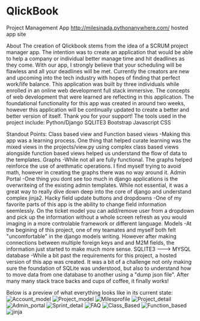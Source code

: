 # QlickBook
Project Management App
http://milesinada.pythonanywhere.com/ hosted app site

About
The creation of Qlickbook stems from the idea of a SCRUM project manager app. The intention was to create an application that would be able to help a company or individual better manage time and hit deadlines as they come. With our app, I strongly believe that your scheduling will be flawless and all your deadlines will be met. Currently the creators are new and upcoming into the tech industry with hopes of finding that perfect work/life balance. This application was built by three individuals while enrolled in an online web development full stack immersive. The concepts of web development that were learned are reflecting in this application. The foundational functionality for this app was created in around two weeks, however this application will be continually updated to create a better and better version of itself. Thank you for your support! The tools used in the project include: Python/Django SQLITE3 Bootstrap Javascript CSS 

Standout Points:
Class based view and Function based views
  -Making this app was a learning process. One thing that helped curate learning was the mixed views in the projects/view.py using complex class based views alongside function based views helped us understand the flow of data to the templates. 
  Graphs
    -While not all are fully functional. The graphs helped reinforce the use of arethmatic operations. I find myself trying to avoid math, however in creating the graphs there was no way around it. 
Admin Portal
  -One thing you dont see too much in django applications is the overwriteing of the existing admin templates. While not essential, it was a great way to really dive down deep into the core of django and understand complex jinja2. 
Hacky field update buttons and dropdowns
  -One of my favorite parts of this app is the ability to change field information seemlessly. On the ticket model you can add/remove user from a dropdown and pick up the information without a whole screen refresh as you would imaging in a more controlable framework or different language.
Models
  -At the begining of this project, one of my teamates and myself both felt "uncomfortable" in the django models writing. However after making connections between multiple foreign keys and and M2M fields, the information just started to make much more sense. 
SQLITE3 ---> MYSQL database
  -While a bit past the requirements for this project, a hosted version of this app was created. It was a bit of a challenge not only making sure the foundation of SQLite was understood, but also to understand how to move data from one database to another using a "dump json file". After many many stack trace backs and cups of coffee, it finally works!
  
  Below is a preview of what everything looks like in its current state:
![Account_model](https://user-images.githubusercontent.com/94945665/175851278-5949ea90-f9b7-4ec0-bd4c-540d818f7e9e.PNG)
![Project_model](https://user-images.githubusercontent.com/94945665/175851280-c22485af-ce9e-416c-a632-f1ee9dd9db6f.PNG)
![Milesprofile](https://user-images.githubusercontent.com/94945665/175851283-db5fb265-b047-4463-8867-94334578f196.jpg)
![Project_detail](https://user-images.githubusercontent.com/94945665/175851285-74ea769f-05a2-4644-bd1f-86635bf21fa5.PNG)
![Admin_portal](https://user-images.githubusercontent.com/94945665/175851289-d9fdc491-d0e0-479a-8088-a2eccf9aecca.PNG)
![Sprint_detail](https://user-images.githubusercontent.com/94945665/175851290-bc15087c-83ce-410d-af5a-467fc287e008.PNG)
![FAQ](https://user-images.githubusercontent.com/94945665/175851291-38cdc3aa-0683-4de8-9afe-3c1afd940e13.PNG)
![Class_Based](https://user-images.githubusercontent.com/94945665/175851292-22acd507-b21f-4837-888c-84ded11b2f70.PNG)
![Function_based](https://user-images.githubusercontent.com/94945665/175851293-cc6920e0-4f2d-4596-923d-77473ad7b9b4.PNG)
![jinja](https://user-images.githubusercontent.com/94945665/175851295-09ffebec-7421-4a09-b2cf-f668f093fd28.PNG)

  
  
